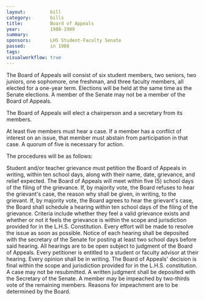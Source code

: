 ```yaml
---  
layout:         bill
category:       bills
title:          Board of Appeals
year:           1988-1989
summary:        
sponsors:       LHS Student-Faculty Senate
passed:         in 1988
tags:           
visualworkflow: true
---
```


The Board of Appeals will consist of six student members, two seniors, two juniors, one sophomore, one freshman, and three faculty members, all elected for a one-year term. Elections will be held at the same time as the Senate elections. A member of the Senate may not be a member of the Board of Appeals.

The Board of Appeals will elect a chairperson and a secretary from its members.

At least five members must hear a case. If a member has a conflict of interest on an issue, that member must abstain from participation in that case. A quorum of five is necessary for action.

The procedures will be as follows:

Student and/or teacher grievance must petition the Board of Appeals in writing, within ten school days, along with their name, date, grievance, and relief expected.
The Board of Appeals will meet within five (5) school days of the filing of the grievance. If, by majority vote, the Board refuses to hear the grievant's case, the reason why shall be given, in writing, to the grievant. If, by majority vote, the Board agrees to hear the grievant's case, the Board shall schedule a hearing within ten school days of the filing of the grievance. Criteria include whether they feel a valid grievance exists and whether or not it feels the grievance is within the scope and jurisdiction provided for in the L.H.S. Constitution. Every effort will be made to resolve the issue as soon as possible.
Notice of each hearing shall be deposited with the secretary of the Senate for posting at least two school days before said hearing.
All hearings are to be open subject to judgment of the Board of Appeals.
Every petitioner is entitled to a student or faculty advisor at their hearing.
Every opinion shall be in writing.
The Board of Appeals' decision is final within the scope and jurisdiction provided for in the L.H.S. constitution.
A case may not be resubmitted.
A written judgment shall be deposited with the Secretary of the Senate.
A member may be impeached by two-thirds vote of the remaining members. Reasons for impeachment are to be determined by the Board.